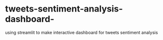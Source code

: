 # tweets-sentiment-analysis-dashboard-
using streamlit to make interactive dashboard for tweets sentiment analysis 
